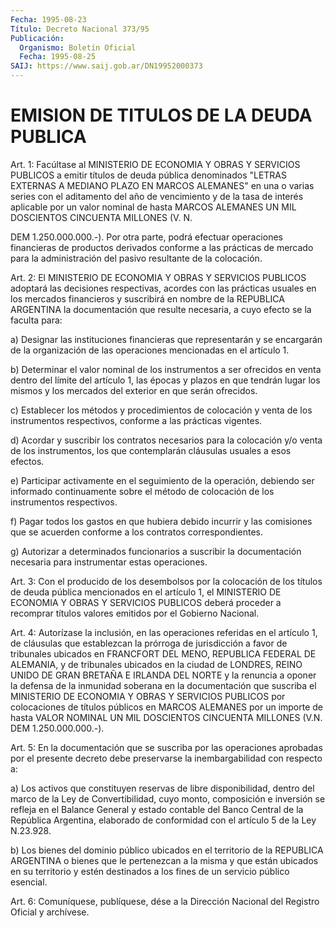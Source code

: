 ```yaml
---
Fecha: 1995-08-23
Título: Decreto Nacional 373/95
Publicación:
  Organismo: Boletín Oficial
  Fecha: 1995-08-25
SAIJ: https://www.saij.gob.ar/DN19952000373
---
```

# EMISION DE TITULOS DE LA DEUDA PUBLICA

<a id="1"></a>
Art. 1:  Facúltase  al  MINISTERIO DE  ECONOMIA  Y  OBRAS  Y SERVICIOS PUBLICOS a emitir títulos  de  deuda  pública denominados "LETRAS  EXTERNAS A  MEDIANO PLAZO EN MARCOS ALEMANES"  en  una  o varias series con el aditamento del año de vencimiento y de la tasa de interés aplicable por  un valor nominal de hasta MARCOS ALEMANES UN MIL DOSCIENTOS CINCUENTA  MILLONES (V. N.

DEM 1.250.000.000.-). Por otra parte, podrá efectuar operaciones financieras de productos derivados conforme a las prácticas de mercado para la administración  del  pasivo resultante  de  la colocación.

<a id="2"></a>
Art.  2: El MINISTERIO DE ECONOMIA Y OBRAS  Y  SERVICIOS PUBLICOS adoptará  las decisiones  respectivas,  acordes  con las prácticas usuales en los mercados financieros y suscribirá en  nombre  de la REPUBLICA ARGENTINA la documentación que resulte necesaria, a cuyo efecto se la faculta para:

a) Designar  las  instituciones  financieras que representarán y se encargarán de la organización de las  operaciones mencionadas en el artículo 1.

b) Determinar el valor nominal de los instrumentos  a ser ofrecidos en venta dentro del límite del artículo 1, las épocas y  plazos en que tendrán lugar  los mismos y los mercados del exterior en  que serán ofrecidos.

c) Establecer los métodos y procedimientos de colocación y venta de los instrumentos respectivos,  conforme  a  las  prácticas vigentes.

d) Acordar y suscribir los contratos necesarios para  la colocación y/o  venta  de los  instrumentos,  los  que contemplarán cláusulas usuales a esos efectos.

e)  Participar  activamente  en  el seguimiento  de  la operación, debiendo ser informado continuamente  sobre el método de colocación de los instrumentos respectivos.

f)  Pagar todos los gastos en que hubiera  debido  incurrir  y las comisiones que se acuerden conforme a los contratos correspondientes.

g) Autorizar a determinados funcionarios a suscribir la documentación    necesaria  para  instrumentar  estas operaciones.

<a id="3"></a>
Art. 3: Con el producido de  los  desembolsos por la colocación de los  títulos de deuda pública mencionados  en  el  artículo 1,  el MINISTERIO DE ECONOMIA Y OBRAS Y SERVICIOS PUBLICOS deberá proceder a recomprar títulos  valores emitidos  por  el Gobierno Nacional.

<a id="4"></a>
Art. 4: Autorízase la inclusión, en las operaciones  referidas en el  artículo  1, de  cláusulas  que  establezcan  la  prórroga de jurisdicción  a favor de tribunales ubicados en FRANCFORT DEL MENO, REPUBLICA FEDERAL  DE  ALEMANIA, y  de  tribunales ubicados en la ciudad de LONDRES, REINO UNIDO DE GRAN BRETAÑA E IRLANDA  DEL NORTE y  la renuncia a oponer la defensa de la inmunidad soberana  en la documentación que  suscriba  el  MINISTERIO  DE ECONOMIA Y OBRAS Y SERVICIOS PUBLICOS por colocaciones de títulos  públicos  en MARCOS ALEMANES por  un importe de hasta VALOR NOMINAL UN MIL DOSCIENTOS CINCUENTA MILLONES (V.N. DEM 1.250.000.000.-).

<a id="5"></a>
Art. 5: En la documentación  que  se  suscriba por las operaciones aprobadas por el presente decreto debe preservarse la inembargabilidad con respecto a:

a) Los activos que constituyen reservas  de  libre disponibilidad, dentro  del marco  de  la  Ley  de Convertibilidad,  cuyo  monto, composición  e  inversión se refleja en el Balance General y estado contable del Banco Central de la República Argentina, elaborado de conformidad con el artículo 5 de la Ley N.23.928.

b) Los bienes del dominio  público  ubicados en el territorio de la REPUBLICA ARGENTINA o bienes que le pertenezcan  a  la  misma y que están ubicados en su territorio y estén destinados a los  fines  de un servicio público esencial.

<a id="6"></a>
Art. 6: Comuníquese, publíquese,  dése a la Dirección Nacional del Registro Oficial y archívese.